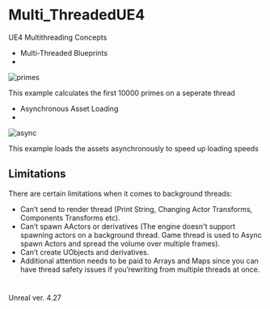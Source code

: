 # Multi_ThreadedUE4
 UE4 Multithreading Concepts
 
 - Multi-Threaded Blueprints
 - 
 ![primes](https://user-images.githubusercontent.com/26629624/223470379-42907fa8-9257-4d91-b354-75b4562257bf.gif)
 
This example calculates the first 10000 primes on a seperate thread 

 - Asynchronous Asset Loading
 - 
![async](https://user-images.githubusercontent.com/26629624/223470581-bdfe6e12-b519-4018-9162-f6bdeea00b01.gif)

This example loads the assets asynchronously to speed up loading speeds


## Limitations
There are certain limitations when it comes to background threads:

- Can’t send to render thread (Print String, Changing Actor Transforms, Components Transforms etc).
- Can’t spawn AActors or derivatives (The engine doesn't support spawning actors on a background thread. Game thread is used to Async spawn Actors and spread the volume over multiple frames).
- Can’t create UObjects and derivatives.
- Additional attention needs to be paid to Arrays and Maps since you can have thread safety issues if you’rewriting from multiple threads at once.

#
Unreal ver. 4.27
